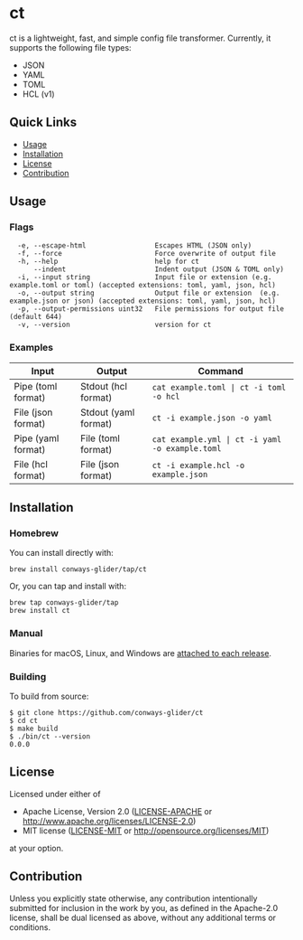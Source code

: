# ct

ct is a lightweight, fast, and simple config file transformer. Currently, it supports the following file types:

- JSON
- YAML
- TOML
- HCL (v1)

## Quick Links

- [Usage](#usage)
- [Installation](#installation)
- [License](#license)
- [Contribution](#contribution)

## Usage

### Flags

```
  -e, --escape-html                 Escapes HTML (JSON only)
  -f, --force                       Force overwrite of output file
  -h, --help                        help for ct
      --indent                      Indent output (JSON & TOML only)
  -i, --input string                Input file or extension (e.g. example.toml or toml) (accepted extensions: toml, yaml, json, hcl)
  -o, --output string               Output file or extension  (e.g. example.json or json) (accepted extensions: toml, yaml, json, hcl)
  -p, --output-permissions uint32   File permissions for output file (default 644)
  -v, --version                     version for ct
```

### Examples

| Input              | Output               | Command                                         |
|--------------------|----------------------|-------------------------------------------------|
| Pipe (toml format) | Stdout (hcl format)  | `cat example.toml \| ct -i toml -o hcl`        |
| File (json format) | Stdout (yaml format) | `ct -i example.json -o yaml`                    |
| Pipe (yaml format) | File (toml format)   | `cat example.yml \| ct -i yaml -o example.toml` |
| File (hcl format)  | File (json format)   | `ct -i example.hcl -o example.json`            |

## Installation

### Homebrew

You can install directly with:

```
brew install conways-glider/tap/ct
```

Or, you can tap and install with:

```
brew tap conways-glider/tap
brew install ct
```

### Manual

Binaries for macOS, Linux, and Windows are [attached to each release](https://github.com/conways-glider/ct/releases).

### Building

To build from source:

```
$ git clone https://github.com/conways-glider/ct
$ cd ct
$ make build
$ ./bin/ct --version
0.0.0
```

## License

Licensed under either of

 * Apache License, Version 2.0
   ([LICENSE-APACHE](LICENSE-APACHE) or http://www.apache.org/licenses/LICENSE-2.0)
 * MIT license
   ([LICENSE-MIT](LICENSE-MIT) or http://opensource.org/licenses/MIT)

at your option.

## Contribution

Unless you explicitly state otherwise, any contribution intentionally submitted
for inclusion in the work by you, as defined in the Apache-2.0 license, shall be
dual licensed as above, without any additional terms or conditions.
